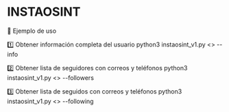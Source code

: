 # INSTAOSINT



🔹 Ejemplo de uso

1️⃣ Obtener información completa del usuario
python3 instaosint_v1.py <<USUARIO>> --info

2️⃣ Obtener lista de seguidores con correos y teléfonos
python3 instaosint_v1.py <<USUARIO>> --followers

3️⃣ Obtener lista de seguidos con correos y teléfonos
python3 instaosint_v1.py <<USUARIO>> --following
